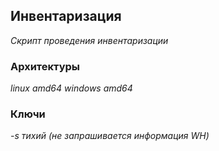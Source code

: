 ## Инвентаризация
_Скрипт проведения инвентаризации_
### Архитектуры
_linux amd64
windows amd64_
### Ключи
_-s тихий (не запрашивается информация WH)_